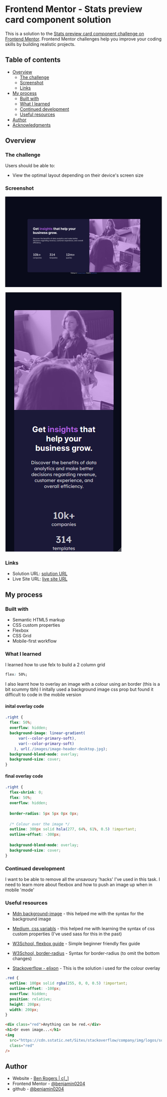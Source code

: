 # Frontend Mentor - Stats preview card component solution

This is a solution to the [Stats preview card component challenge on Frontend Mentor](https://www.frontendmentor.io/challenges/stats-preview-card-component-8JqbgoU62). Frontend Mentor challenges help you improve your coding skills by building realistic projects.

## Table of contents

- [Overview](#overview)
  - [The challenge](#the-challenge)
  - [Screenshot](#screenshot)
  - [Links](#links)
- [My process](#my-process)
  - [Built with](#built-with)
  - [What I learned](#what-i-learned)
  - [Continued development](#continued-development)
  - [Useful resources](#useful-resources)
- [Author](#author)
- [Acknowledgments](#acknowledgments)

## Overview

### The challenge

Users should be able to:

- View the optimal layout depending on their device's screen size

### Screenshot

![Desktop](./images/screenshotLarge.PNG)

![Mobile](./images/screenshotSmall.PNG)

### Links

- Solution URL: [solution URL](https://your-solution-url.com)
- Live Site URL: [live site URL](https://portfolio-project-frontendmentor-statpreviewcardcomponent.netlify.app/)

## My process

### Built with

- Semantic HTML5 markup
- CSS custom properties
- Flexbox
- CSS Grid
- Mobile-first workflow

### What I learned

I learned how to use felx to build a 2 column grid

```css
flex: 50%;
```

I also learnt how to overlay an image with a colour using an border (this is a bit scummy tbh) I initally used a background image css prop but found it difficult to code in the mobile version

#### inital overlay code

```css
.right {
  flex: 50%;
  overflow: hidden;
  background-image: linear-gradient(
      var(--color-primary-soft),
      var(--color-primary-soft)
    ), url(./images/image-header-desktop.jpg);
  background-blend-mode: overlay;
  background-size: cover;
}
```

#### final overlay code

```css
.right {
  flex-shrink: 0;
  flex: 50%;
  overflow: hidden;

  border-radius: 5px 5px 0px 0px;

  /* Colour over the image */
  outline: 300px solid hsla(277, 64%, 61%, 0.5) !important;
  outline-offset: -300px;

  background-blend-mode: overlay;
  background-size: cover;
}
```

### Continued development

I want to be able to remove all the unsavoury 'hacks' I've used in this task. I need to learn more about flexbox and how to push an image up when in mobile 'mode'

### Useful resources

- [Mdn background-image](https://developer.mozilla.org/en-US/docs/Web/CSS/background-image) - this helped me with the syntax for the background image

- [Medium, css variabls](https://electerious.medium.com/the-power-of-css-variables-6c4e4ebaf279) - this helped me with learning the syntax of css custom properties (I've used sass for this in the past)

- [W3School, flexbox guide](https://www.w3schools.com/css/css3_flexbox_responsive.asp) - Simple beginner friendly flex guide

- [W3School, border-radius](https://www.w3schools.com/cssref/css3_pr_border-radius.asp) - Syntax for border-radius (to omit the bottom changes)

- [Stackoverflow - elixon](https://stackoverflow.com/questions/18815157/how-to-overlay-image-with-color-in-css) - This is the solution i used for the colour overlay

```css
.red {
  outline: 100px solid rgba(255, 0, 0, 0.5) !important;
  outline-offset: -100px;
  overflow: hidden;
  position: relative;
  height: 200px;
  width: 200px;
}
```

```html
<div class="red">Anything can be red.</div>
<h1>Or even image...</h1>
<img
  src="https://cdn.sstatic.net/Sites/stackoverflow/company/img/logos/so/so-logo.png?v=9c558ec15d8a"
  class="red"
/>
```

## Author

- Website - [Ben Rogers | c[\_]](https://www.benrogers.uk)
- Frontend Mentor - [@benjamin0204](https://www.frontendmentor.io/profile/benjamin0204)
- github - [@benjamin0204](https://github.com/benjamin0204/FrontEndMentorProjects)

<!-- ## Acknowledgments

This is where you can give a hat tip to anyone who helped you out on this project. Perhaps you worked in a team or got some inspiration from someone else's solution. This is the perfect place to give them some credit.

**Note: Delete this note and edit this section's content as necessary. If you completed this challenge by yourself, feel free to delete this section entirely.** -->
